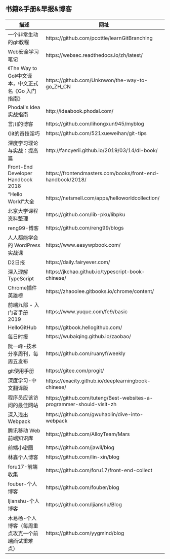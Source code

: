 ## 书籍&手册&早报&博客

<table>
  <thead>
    <tr>
      <th>描述</th>
      <th>网址</th>
    </tr>
  </thead>
  <tbody>
    <tr>
      <td>一个非常生动的git教程</td>
      <td>https://github.com/pcottle/learnGitBranching</td>
    </tr>
    <tr>
      <td>Web安全学习笔记</td>
      <td>https://websec.readthedocs.io/zh/latest/</td>
    </tr>
    <tr>
      <td>《The Way to Go》中文译本，中文正式名《Go 入门指南》</td>
      <td>https://github.com/Unknwon/the-way-to-go_ZH_CN</td>
    </tr>
    <tr>
      <td>Phodal's Idea实战指南</td>
      <td>http://ideabook.phodal.com/</td>
    </tr>
    <tr>
      <td>言川的博客</td>
      <td>https://github.com/lihongxun945/myblog</td>
    </tr>
    <tr>
      <td>Git的奇技淫巧</td>
      <td>https://github.com/521xueweihan/git-tips</td>
    </tr>
    <tr>
      <td>深度学习理论与实战：提高篇</td>
      <td>http://fancyerii.github.io/2019/03/14/dl-book/</td>
    </tr>
    <tr>
      <td>Front-End Developer Handbook 2018</td>
      <td>https://frontendmasters.com/books/front-end-handbook/2018/</td>
    </tr>
    <tr>
      <td>“Hello World”大全</td>
      <td>https://netsmell.com/apps/helloworldcollection/</td>
    </tr>
    <tr>
      <td>北京大学课程资料整理</td>
      <td>https://github.com/lib-pku/libpku</td>
    </tr>
    <tr>
      <td>reng99-博客</td>
      <td>https://github.com/reng99/blogs</td>
    </tr>
    <tr>
      <td>人人都能学会的 WordPress 实战课</td>
      <td>https://www.easywpbook.com/</td>
    </tr>
    <tr>
      <td>D2日报</td>
      <td>https://daily.fairyever.com/</td>
    </tr>
    <tr>
      <td>深入理解 TypeScript</td>
      <td>https://jkchao.github.io/typescript-book-chinese/</td>
    </tr>
    <tr>
      <td>Chrome插件英雄榜</td>
      <td>https://zhaoolee.gitbooks.io/chrome/content/</td>
    </tr>
    <tr>
      <td>前端九部 - 入门者手册2019</td>
      <td>https://www.yuque.com/fe9/basic</td>
    </tr>
    <tr>
      <td>HelloGitHub</td>
      <td>https://gitbook.hellogithub.com/</td>
    </tr>
    <tr>
      <td>每日时报</td>
      <td>https://wubaiqing.github.io/zaobao/</td>
    </tr>
    <tr>
      <td>阮一峰-技术分享周刊，每周五发布</td>
      <td>https://github.com/ruanyf/weekly</td>
    </tr>
    <tr>
      <td>git使用手册</td>
      <td>https://gitee.com/progit/</td>
    </tr>
    <tr>
      <td>深度学习-中文翻译版</td>
      <td>https://exacity.github.io/deeplearningbook-chinese/</td>
    </tr>
    <tr>
      <td>程序员应该访问的最佳网站</td>
      <td>https://github.com/tuteng/Best-websites-a-programmer-should-visit-zh</td>
    </tr>
    <tr>
      <td>深入浅出 Webpack</td>
      <td>https://github.com/gwuhaolin/dive-into-webpack</td>
    </tr>
    <tr>
      <td>腾讯移动 Web 前端知识库</td>
      <td>https://github.com/AlloyTeam/Mars</td>
    </tr>
    <tr>
      <td>前端小密圈</td>
      <td>https://github.com/jawil/blog</td>
    </tr>
    <tr>
      <td>林鑫个人博客</td>
      <td>https://github.com/lin-xin/blog</td>
    </tr>
    <tr>
      <td>foru17-前端收集</td>
      <td>https://github.com/foru17/front-end-collect</td>
    </tr>
    <tr>
      <td>fouber-个人博客</td>
      <td>https://github.com/fouber/blog</td>
    </tr>
    <tr>
      <td>ljianshu-个人博客</td>
      <td>https://github.com/ljianshu/Blog</td>
    </tr>
    <tr>
      <td>木易杨-个人博客（每周重点攻克一个前端面试重难点）</td>
      <td>https://github.com/yygmind/blog</td>
    </tr>
  </tbody>
</table>